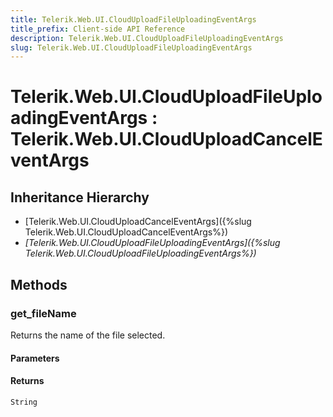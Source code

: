 ```yaml
---
title: Telerik.Web.UI.CloudUploadFileUploadingEventArgs
title_prefix: Client-side API Reference
description: Telerik.Web.UI.CloudUploadFileUploadingEventArgs
slug: Telerik.Web.UI.CloudUploadFileUploadingEventArgs
---
```


# Telerik.Web.UI.CloudUploadFileUploadingEventArgs : Telerik.Web.UI.CloudUploadCancelEventArgs

## Inheritance Hierarchy

* [Telerik.Web.UI.CloudUploadCancelEventArgs]({%slug Telerik.Web.UI.CloudUploadCancelEventArgs%})
* *[Telerik.Web.UI.CloudUploadFileUploadingEventArgs]({%slug Telerik.Web.UI.CloudUploadFileUploadingEventArgs%})*


## Methods

### get_fileName

Returns the name of the file selected.

#### Parameters

#### Returns

`String` 

